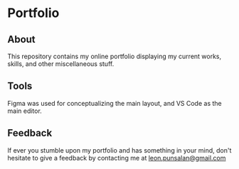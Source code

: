 # Portfolio
## About
This repository contains my online portfolio displaying my current works, skills, and other miscellaneous stuff.
## Tools
Figma was used for conceptualizing the main layout, and VS Code as the main editor.
## Feedback
If ever you stumble upon my portfolio and has something in your mind, don't hesitate to give a feedback by contacting me at leon.punsalan@gmail.com

